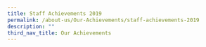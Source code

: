 ```yaml
---
title: Staff Achievements 2019
permalink: /about-us/Our-Achievements/staff-achievements-2019
description: ""
third_nav_title: Our Achievements
---
```

